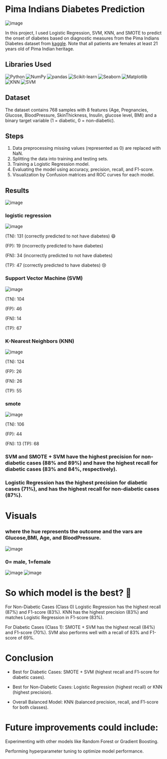 # Pima Indians Diabetes Prediction
![image](https://github.com/user-attachments/assets/19d6f5ee-1522-46ef-94a5-b0e4aa69ba86)


In this project, I used Logistic Regression, SVM, KNN, and SMOTE to predict the onset of diabetes based on diagnostic measures from the Pima Indians Diabetes dataset from [kaggle](https://www.kaggle.com/datasets/uciml/pima-indians-diabetes-database). Note that all patients are females at least 21 years old of Pima Indian heritage.

## Libraries Used
![Python](https://img.shields.io/badge/Python-3.11-blue)
![NumPy](https://img.shields.io/badge/NumPy-1.24.3-blue)
![pandas](https://img.shields.io/badge/pandas-2.0.3-blue)
![Scikit-learn](https://img.shields.io/badge/Scikit--learn-1.6.1-orange)
![Seaborn](https://img.shields.io/badge/Seaborn-0.12.2-red)
![Matplotlib](https://img.shields.io/badge/Matplotlib-3.7.1-green)
![KNN](https://img.shields.io/badge/KNN-Algorithm-yellow)
![SVM](https://img.shields.io/badge/SVM-Imbalance%20Handling-blue)

  
## Dataset
The dataset contains 768 samples with 8 features (Age, Pregnancies, Glucose, BloodPressure, SkinThickness, Insulin, glucose level, BMI) and a binary target variable (1 = diabetic, 0 = non-diabetic).

## Steps
1. Data preprocessing missing values (represented as 0) are replaced with NaN.
2. Splitting the data into training and testing sets.
3. Training a Logistic Regression model.
4. Evaluating the model using accuracy, precision, recall, and F1-score.
5. Visualization by Confusion matrices and ROC curves for each model.

## Results

![image](https://github.com/user-attachments/assets/b28895d2-6909-46af-ac6b-6bf01d23d894)


### logistic regression 
![image](https://github.com/user-attachments/assets/a7cd3acf-d991-44e9-8e91-2a26b56d998e)

(TN): 131 (correctly predicted to not have  diabetes) 😄

(FP): 19 (incorrectly predicted to have diabetes) 

(FN): 34 (incorrectly predicted to not have  diabetes)

(TP): 47 (correctly predicted to have diabetes) 😢

### Support Vector Machine (SVM)
![image](https://github.com/user-attachments/assets/93e118e1-15ac-491a-bed1-6984c7693b72)

(TN): 104

(FP): 46

(FN): 14

(TP): 67

### K-Nearest Neighbors (KNN)
![image](https://github.com/user-attachments/assets/cbfb8631-890f-48c9-a8de-74a0f7e252c3)

(TN): 124

(FP): 26

(FN): 26

(TP): 55

### smote 
![image](https://github.com/user-attachments/assets/35d68089-757f-49b9-b7f3-bca0d142ed21)

(TN): 106

(FP): 44

(FN): 13
(TP): 68

### SVM and SMOTE + SVM have the highest precision for non-diabetic cases (88% and 89%) and have the highest recall for diabetic cases (83% and 84%, respectively).
### Logistic Regression has the highest precision for diabetic cases (71%), and has the highest recall for non-diabetic cases (87%).

# Visuals 

### where the hue represents the outcome and the vars are Glucose,BMI, Age, and BloodPressure.
![image](https://github.com/user-attachments/assets/cadedcdd-afa4-447b-bc4e-21076485af32)


### 0= male, 1=female 
![image](https://github.com/user-attachments/assets/7c318199-595b-45d8-a4bf-e757e17517d0)
![image](https://github.com/user-attachments/assets/3f948743-a61b-4937-b0cf-fd3f73fbae61)

# So which model is the best? 🤔
For Non-Diabetic Cases (Class 0)
Logistic Regression has the highest recall (87%) and F1-score (83%).
KNN has the highest precision (83%) and matches Logistic Regression in F1-score (83%).

For Diabetic Cases (Class 1):
SMOTE + SVM has the highest recall (84%) and F1-score (70%).
SVM also performs well with a recall of 83% and F1-score of 69%.

# Conclusion
- Best for Diabetic Cases: SMOTE + SVM (highest recall and F1-score for diabetic cases).

- Best for Non-Diabetic Cases: Logistic Regression (highest recall) or KNN (highest precision).

- Overall Balanced Model: KNN (balanced precision, recall, and F1-score for both classes).




# Future improvements could include:
Experimenting with other models like Random Forest or Gradient Boosting.

Performing hyperparameter tuning to optimize model performance.

